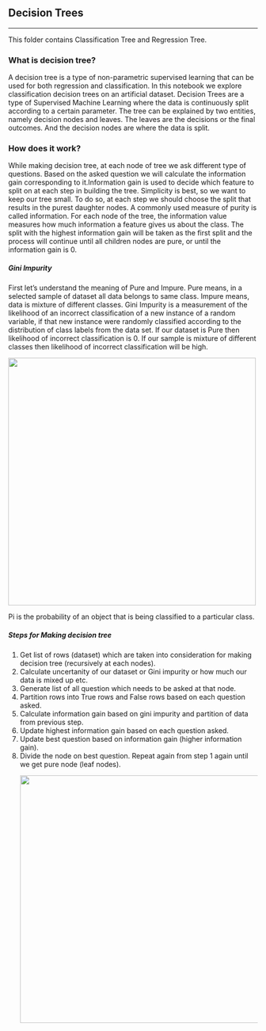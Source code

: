 ## Decision Trees 
------------------------ 
This folder contains Classification Tree and Regression Tree. 

### What is decision tree? 
A decision tree is a type of non-parametric supervised learning that can be used for both regression and classification. In this notebook we explore classification decision trees on an artificial dataset. Decision Trees are a type of Supervised Machine Learning where the data is continuously split according to a certain parameter. The tree can be explained by two entities, namely decision nodes and leaves. The leaves are the decisions or the final outcomes. And the decision nodes are where the data is split. 

### How does it work?
While making decision tree, at each node of tree we ask different type of questions. Based on the asked question we will calculate the information gain corresponding to it.Information gain is used to decide which feature to split on at each step in building the tree. Simplicity is best, so we want to keep our tree small. To do so, at each step we should choose the split that results in the purest daughter nodes. A commonly used measure of purity is called information. For each node of the tree, the information value measures how much information a feature gives us about the class. The split with the highest information gain will be taken as the first split and the process will continue until all children nodes are pure, or until the information gain is 0. 
##### Gini Impurity 
First let’s understand the meaning of Pure and Impure. Pure means, in a selected sample of dataset all data belongs to same class. Impure means, data is mixture of different classes. Gini Impurity is a measurement of the likelihood of an incorrect classification of a new instance of a random variable, if that new instance were randomly classified according to the distribution of class labels from the data set. If our dataset is Pure then likelihood of incorrect classification is 0. If our sample is mixture of different classes then likelihood of incorrect classification will be high. 

<img src="https://lh4.googleusercontent.com/uXug-BxfBY1whm_pRMn-H_v_qW2fdiS3UY-v4SDU2bhjyPo32eBysL_b5Rt1_wFvHIaj8r4RdZJIJHuodG6VP1lLNVd0Zmp4Q6-K7zsVPHRhGYUA787kRymadXxy1t1YV_NeovMs" width="500"/>  

Pi is the probability of an object that is being classified to a particular class. 

##### Steps for Making decision tree 
1. Get list of rows (dataset) which are taken into consideration for making decision tree (recursively at each nodes).
2. Calculate uncertanity of our dataset or Gini impurity or how much our data is mixed up etc. 
3. Generate list of all question which needs to be asked at that node.
4. Partition rows into True rows and False rows based on each question asked. 
5. Calculate information gain based on gini impurity and partition of data from previous step. 
6. Update highest information gain based on each question asked. 
7. Update best question based on information gain (higher information gain). 
8. Divide the node on best question. Repeat again from step 1 again until we get pure node (leaf nodes). <p align="center"> <img src="https://static.javatpoint.com/tutorial/machine-learning/images/decision-tree-classification-algorithm.png" width="500"/> </p>
